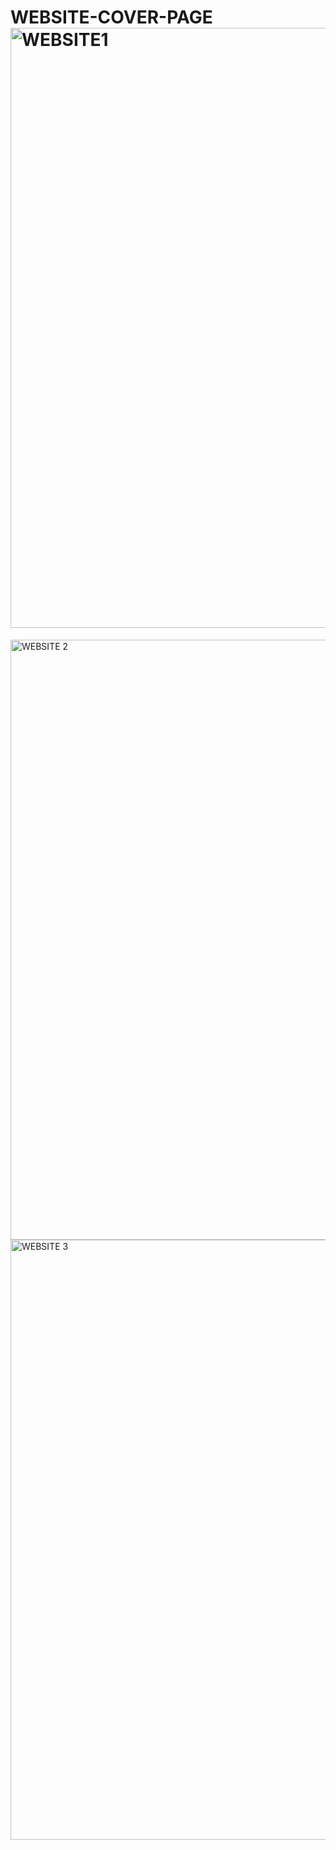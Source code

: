 # WEBSITE-COVER-PAGE<img width="960" alt="WEBSITE1" src="https://user-images.githubusercontent.com/78247158/149092192-87727e29-638b-463f-86da-8d965efeb2e0.png">
<img width="960" alt="WEBSITE 2" src="https://user-images.githubusercontent.com/78247158/149092202-d896bc5c-4b50-48b5-ab53-3638a5035e47.png">
<img width="960" alt="WEBSITE 3" src="https://user-images.githubusercontent.com/78247158/149092207-83823719-b702-4142-82c2-687dd8ebcc37.png">
